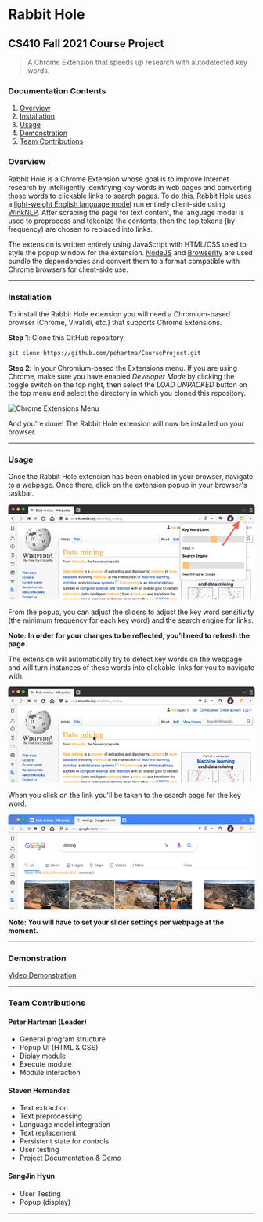 # Rabbit Hole

## CS410 Fall 2021 Course Project

> A Chrome Extension that speeds up research with autodetected key words.

### Documentation Contents

1. [Overview](#overview)
2. [Installation](#installation)
3. [Usage](#usage)
4. [Demonstration](#demonstration)
5. [Team Contributions](#team-contributions)

### Overview

Rabbit Hole is a Chrome Extension whose goal is to improve Internet research by intelligently identifying key words in web pages and converting those words to clickable links to search pages. To do this, Rabbit Hole uses a [light-weight English language model](https://winkjs.org/wink-nlp/wink-nlp-in-browsers.html) run entirely client-side using [WinkNLP](https://winkjs.org). After scraping the page for text content, the language model is used to preprocess and tokenize the contents, then the top tokens (by frequency) are chosen to replaced into links.

The extension is written entirely using JavaScript with HTML/CSS used to style the popup window for the extension. [NodeJS](https://nodejs.org/en/) and [Browserify](https://browserify.org) are used bundle the dependencies and convert them to a format compatible with Chrome browsers for client-side use.

---

### Installation

To install the Rabbit Hole extension you will need a Chromium-based browser (Chrome, Vivalidi, etc.) that supports Chrome Extensions.

**Step 1**: Clone this GitHub repository.

```bash
git clone https://github.com/pehartma/CourseProject.git
```

**Step 2**: In your Chromium-based the Extensions menu. If you are using Chrome, make sure you have enabled _Developer Mode_ by clicking the toggle switch on the top right, then select the _LOAD UNPACKED_ button on the top menu and select the directory in which you cloned this repository.

![Chrome Extensions Menu](https://wd.imgix.net/image/BrQidfK9jaQyIHwdw91aVpkPiib2/iYdLKFsJ1KSVGLhbLRvS.png?auto=format&w=650)

And you're done! The Rabbit Hole extension will now be installed on your browser.

---

### Usage

 Once the Rabbit Hole extension has been enabled in your browser, navigate to a webpage. Once there, click on the extension popup in your browser's taskbar.

 ![Rabbit Hole Extension Popup Window](./images/Extension_Popup.png)

 From the popup, you can adjust the sliders to adjust the key word sensitivity (the minimum frequency for each key word) and the search engine for links.

**Note: In order for your changes to be reflected, you'll need to refresh the page.**

The extension will automatically try to detect key words on the webpage and will turn instances of these words into clickable links for you to navigate with.

![Hovering Over a Link](./images/Hovering_Over_Link.png)

When you click on the link you'll be taken to the search page for the key word.

![Google Search Page](./images/Google_Search.png)

**Note: You will have to set your slider settings per webpage at the moment.**

---

### Demonstration

[Video Demonstration](https://mediaspace.illinois.edu/media/t/1_0zp2e4yw)

---

### Team Contributions

#### Peter Hartman (Leader)

* General program structure
* Popup UI (HTML & CSS)
* Diplay module
* Execute module
* Module interaction

#### Steven Hernandez

* Text extraction
* Text preprocessing
* Language model integration
* Text replacement
* Persistent state for controls
* User testing
* Project Documentation & Demo

#### SangJin Hyun

* User Testing
* Popup (display)

---
